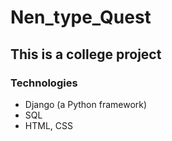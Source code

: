 # Nen_type_Quest

## This is a college project

### Technologies
- Django (a Python framework)
- SQL
- HTML, CSS
